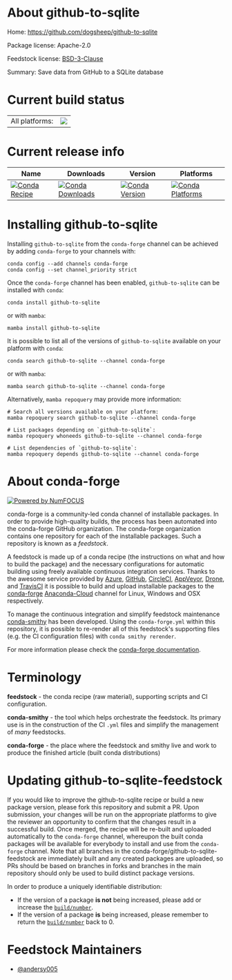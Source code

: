 About github-to-sqlite
======================

Home: https://github.com/dogsheep/github-to-sqlite

Package license: Apache-2.0

Feedstock license: [BSD-3-Clause](https://github.com/conda-forge/github-to-sqlite-feedstock/blob/main/LICENSE.txt)

Summary: Save data from GitHub to a SQLite database

Current build status
====================


<table><tr><td>All platforms:</td>
    <td>
      <a href="https://dev.azure.com/conda-forge/feedstock-builds/_build/latest?definitionId=16963&branchName=main">
        <img src="https://dev.azure.com/conda-forge/feedstock-builds/_apis/build/status/github-to-sqlite-feedstock?branchName=main">
      </a>
    </td>
  </tr>
</table>

Current release info
====================

| Name | Downloads | Version | Platforms |
| --- | --- | --- | --- |
| [![Conda Recipe](https://img.shields.io/badge/recipe-github--to--sqlite-green.svg)](https://anaconda.org/conda-forge/github-to-sqlite) | [![Conda Downloads](https://img.shields.io/conda/dn/conda-forge/github-to-sqlite.svg)](https://anaconda.org/conda-forge/github-to-sqlite) | [![Conda Version](https://img.shields.io/conda/vn/conda-forge/github-to-sqlite.svg)](https://anaconda.org/conda-forge/github-to-sqlite) | [![Conda Platforms](https://img.shields.io/conda/pn/conda-forge/github-to-sqlite.svg)](https://anaconda.org/conda-forge/github-to-sqlite) |

Installing github-to-sqlite
===========================

Installing `github-to-sqlite` from the `conda-forge` channel can be achieved by adding `conda-forge` to your channels with:

```
conda config --add channels conda-forge
conda config --set channel_priority strict
```

Once the `conda-forge` channel has been enabled, `github-to-sqlite` can be installed with `conda`:

```
conda install github-to-sqlite
```

or with `mamba`:

```
mamba install github-to-sqlite
```

It is possible to list all of the versions of `github-to-sqlite` available on your platform with `conda`:

```
conda search github-to-sqlite --channel conda-forge
```

or with `mamba`:

```
mamba search github-to-sqlite --channel conda-forge
```

Alternatively, `mamba repoquery` may provide more information:

```
# Search all versions available on your platform:
mamba repoquery search github-to-sqlite --channel conda-forge

# List packages depending on `github-to-sqlite`:
mamba repoquery whoneeds github-to-sqlite --channel conda-forge

# List dependencies of `github-to-sqlite`:
mamba repoquery depends github-to-sqlite --channel conda-forge
```


About conda-forge
=================

[![Powered by
NumFOCUS](https://img.shields.io/badge/powered%20by-NumFOCUS-orange.svg?style=flat&colorA=E1523D&colorB=007D8A)](https://numfocus.org)

conda-forge is a community-led conda channel of installable packages.
In order to provide high-quality builds, the process has been automated into the
conda-forge GitHub organization. The conda-forge organization contains one repository
for each of the installable packages. Such a repository is known as a *feedstock*.

A feedstock is made up of a conda recipe (the instructions on what and how to build
the package) and the necessary configurations for automatic building using freely
available continuous integration services. Thanks to the awesome service provided by
[Azure](https://azure.microsoft.com/en-us/services/devops/), [GitHub](https://github.com/),
[CircleCI](https://circleci.com/), [AppVeyor](https://www.appveyor.com/),
[Drone](https://cloud.drone.io/welcome), and [TravisCI](https://travis-ci.com/)
it is possible to build and upload installable packages to the
[conda-forge](https://anaconda.org/conda-forge) [Anaconda-Cloud](https://anaconda.org/)
channel for Linux, Windows and OSX respectively.

To manage the continuous integration and simplify feedstock maintenance
[conda-smithy](https://github.com/conda-forge/conda-smithy) has been developed.
Using the ``conda-forge.yml`` within this repository, it is possible to re-render all of
this feedstock's supporting files (e.g. the CI configuration files) with ``conda smithy rerender``.

For more information please check the [conda-forge documentation](https://conda-forge.org/docs/).

Terminology
===========

**feedstock** - the conda recipe (raw material), supporting scripts and CI configuration.

**conda-smithy** - the tool which helps orchestrate the feedstock.
                   Its primary use is in the construction of the CI ``.yml`` files
                   and simplify the management of *many* feedstocks.

**conda-forge** - the place where the feedstock and smithy live and work to
                  produce the finished article (built conda distributions)


Updating github-to-sqlite-feedstock
===================================

If you would like to improve the github-to-sqlite recipe or build a new
package version, please fork this repository and submit a PR. Upon submission,
your changes will be run on the appropriate platforms to give the reviewer an
opportunity to confirm that the changes result in a successful build. Once
merged, the recipe will be re-built and uploaded automatically to the
`conda-forge` channel, whereupon the built conda packages will be available for
everybody to install and use from the `conda-forge` channel.
Note that all branches in the conda-forge/github-to-sqlite-feedstock are
immediately built and any created packages are uploaded, so PRs should be based
on branches in forks and branches in the main repository should only be used to
build distinct package versions.

In order to produce a uniquely identifiable distribution:
 * If the version of a package **is not** being increased, please add or increase
   the [``build/number``](https://docs.conda.io/projects/conda-build/en/latest/resources/define-metadata.html#build-number-and-string).
 * If the version of a package **is** being increased, please remember to return
   the [``build/number``](https://docs.conda.io/projects/conda-build/en/latest/resources/define-metadata.html#build-number-and-string)
   back to 0.

Feedstock Maintainers
=====================

* [@andersy005](https://github.com/andersy005/)

